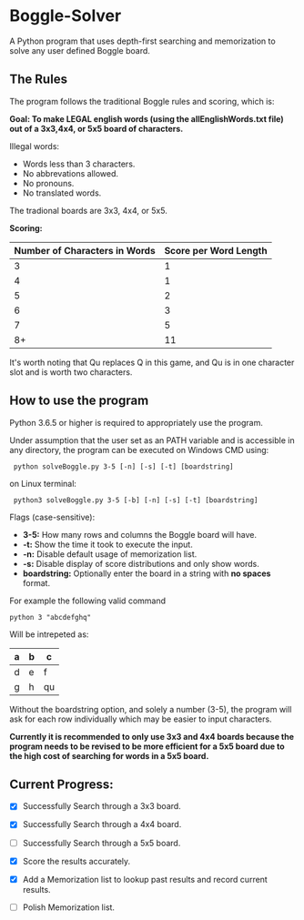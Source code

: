 # Boggle-Solver

A Python program that uses depth-first searching and memorization to solve any user defined Boggle board.

## The Rules
The program follows the traditional Boggle rules and scoring, which is:

**Goal: To make LEGAL english words (using the allEnglishWords.txt file) out of a 3x3,4x4, or 5x5 board of characters.**

Illegal words: 
- Words less than 3 characters.
- No abbrevations allowed. 
- No pronouns. 
- No translated words.
    
The tradional boards are 3x3, 4x4, or 5x5.

**Scoring:**

| Number of Characters in Words | Score per Word Length |
| ------------- | ------------- |
| 3  | 1  |
| 4  | 1  |
| 5  | 2  |
| 6  | 3  |
| 7  | 5  |
| 8+  | 11 |

It's worth noting that Qu replaces Q in this game, and Qu is in one character slot and is worth two characters.

## How to use the program

Python 3.6.5 or higher is required to appropriately use the program.

Under assumption that the user set as an PATH variable and is accessible in any directory, the program can be executed on Windows CMD using:
```
 python solveBoggle.py 3-5 [-n] [-s] [-t] [boardstring]
```
on Linux terminal:
```
 python3 solveBoggle.py 3-5 [-b] [-n] [-s] [-t] [boardstring]
```
Flags (case-sensitive):
 - **3-5:** How many rows and columns the Boggle board will have.
 - **-t:** Show the time it took to execute the input.
 - **-n:** Disable default usage of memorization list. 
 - **-s:** Disable display of score distributions and only show words.
 - **boardstring:** Optionally enter the board in a string with **no spaces** format.
 
 For example the following valid command 
```
python 3 "abcdefghq"
```
Will be intrepeted as:

| a | b | c |
| - | - | - | 
| d  | e  | f |
| g  | h  | qu |

Without the boardstring option, and solely a number (3-5), the program will ask for each row individually which may be easier to input characters.

**Currently it is recommended to only use 3x3 and 4x4 boards because the program needs to be revised to be more efficient for a 5x5 board due to the high cost of searching for words in a 5x5 board.**

## Current Progress:

- [x] Successfully Search through a 3x3 board.
- [x] Successfully Search through a 4x4 board.
- [ ] Successfully Search through a 5x5 board.

- [x] Score the results accurately.

- [x] Add a Memorization list to lookup past results and record current results.
- [ ] Polish Memorization list.

